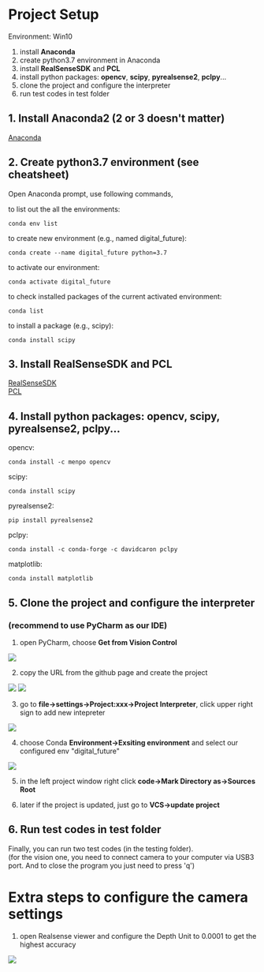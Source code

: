 # Project Setup

Environment: Win10

1. install **Anaconda**
2. create python3.7 environment in Anaconda
3. install **RealSenseSDK** and **PCL**
4. install python packages: **opencv**, **scipy**, **pyrealsense2**, **pclpy**... 
5. clone the project and configure the interpreter
6. run test codes in test folder

## 1. Install Anaconda2 (2 or 3 doesn't matter)

[Anaconda](https://www.anaconda.com/products/individual)

## 2. Create python3.7 environment (see cheatsheet)

Open Anaconda prompt, use following commands,

to list out the all the environments:
```
conda env list
```

to create new environment (e.g., named digital_future):
```
conda create --name digital_future python=3.7
```

to activate our environment:
```
conda activate digital_future
```

to check installed packages of the current activated environment:
```
conda list
```

to install a package (e.g., scipy):
```
conda install scipy
```


## 3. Install RealSenseSDK and PCL

[RealSenseSDK](https://github.com/IntelRealSense/librealsense/releases/download/v2.35.0/Intel.RealSense.SDK-WIN10-2.35.0.1758.exe)  
[PCL](https://github.com/PointCloudLibrary/pcl/releases/download/pcl-1.9.1/PCL-1.9.1-AllInOne-msvc2017-win64.exe)

## 4. Install python packages: **opencv**, **scipy**, **pyrealsense2**, **pclpy**...

opencv:
```
conda install -c menpo opencv
```

scipy:
```
conda install scipy
```

pyrealsense2:
```
pip install pyrealsense2
```
 
pclpy:
```
conda install -c conda-forge -c davidcaron pclpy
```

matplotlib:
```
conda install matplotlib
```

## 5. Clone the project and configure the interpreter

### **(recommend to use PyCharm as our IDE)**
 
1. open PyCharm, choose **Get from Vision Control**  

![](/pics/02.jpg)

2. copy the URL from the github page and create the project  

![](/pics/04.jpg)
![](/pics/03.jpg)

3. go to **file->settings->Project:xxx->Project Interpreter**, click upper right sign to add new intepreter  

![](/pics/05.jpg)

4. choose Conda **Environment->Exsiting environment** and select our configured env "digital_future"  

![](/pics/06.jpg)

5. in the left project window right click **code->Mark Directory as->Sources Root**

6. later if the project is updated, just go to **VCS->update project**

## 6. Run test codes in test folder

Finally, you can run two test codes (in the testing folder).  
(for the vision one, you need to connect camera to your computer via USB3 port. And to close the program you just need to press 'q')

# Extra steps to configure the camera settings

1. open Realsense viewer and configure the Depth Unit to 0.0001 to get the highest accuracy

![](/pics/01.jpg)
